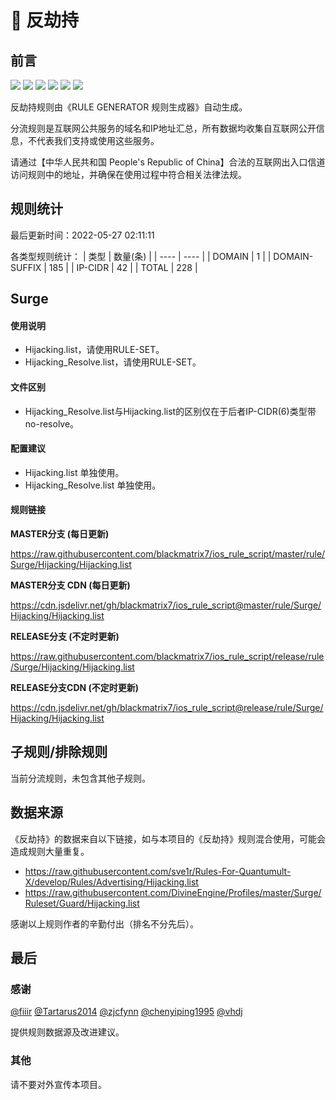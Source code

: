 # 🧸 反劫持

## 前言

![](https://shields.io/badge/-移除重复规则-ff69b4) ![](https://shields.io/badge/-移除无法解析的域名-important) ![](https://shields.io/badge/-DOMAIN与DOMAIN--SUFFIX合并-green) ![](https://shields.io/badge/-DOMAIN--SUFFIX间合并-critical) ![](https://shields.io/badge/-DOMAIN--SUFFIX与DOMAIN--KEYWORD合并-blue) ![](https://shields.io/badge/-IP--CIDR(6)合并-blueviolet) 

反劫持规则由《RULE GENERATOR 规则生成器》自动生成。

分流规则是互联网公共服务的域名和IP地址汇总，所有数据均收集自互联网公开信息，不代表我们支持或使用这些服务。

请通过【中华人民共和国 People's Republic of China】合法的互联网出入口信道访问规则中的地址，并确保在使用过程中符合相关法律法规。

## 规则统计

最后更新时间：2022-05-27 02:11:11

各类型规则统计：
| 类型 | 数量(条)  | 
| ---- | ----  |
| DOMAIN | 1  | 
| DOMAIN-SUFFIX | 185  | 
| IP-CIDR | 42  | 
| TOTAL | 228  | 


## Surge 

#### 使用说明
- Hijacking.list，请使用RULE-SET。
- Hijacking_Resolve.list，请使用RULE-SET。

#### 文件区别
- Hijacking_Resolve.list与Hijacking.list的区别仅在于后者IP-CIDR(6)类型带no-resolve。

#### 配置建议
- Hijacking.list 单独使用。
- Hijacking_Resolve.list 单独使用。

#### 规则链接
**MASTER分支 (每日更新)**

https://raw.githubusercontent.com/blackmatrix7/ios_rule_script/master/rule/Surge/Hijacking/Hijacking.list

**MASTER分支 CDN (每日更新)**

https://cdn.jsdelivr.net/gh/blackmatrix7/ios_rule_script@master/rule/Surge/Hijacking/Hijacking.list

**RELEASE分支 (不定时更新)**

https://raw.githubusercontent.com/blackmatrix7/ios_rule_script/release/rule/Surge/Hijacking/Hijacking.list

**RELEASE分支CDN (不定时更新)**

https://cdn.jsdelivr.net/gh/blackmatrix7/ios_rule_script@release/rule/Surge/Hijacking/Hijacking.list

## 子规则/排除规则


当前分流规则，未包含其他子规则。

## 数据来源

《反劫持》的数据来自以下链接，如与本项目的《反劫持》规则混合使用，可能会造成规则大量重复。

- https://raw.githubusercontent.com/sve1r/Rules-For-Quantumult-X/develop/Rules/Advertising/Hijacking.list
- https://raw.githubusercontent.com/DivineEngine/Profiles/master/Surge/Ruleset/Guard/Hijacking.list


感谢以上规则作者的辛勤付出（排名不分先后）。

## 最后

### 感谢

[@fiiir](https://github.com/fiiir) [@Tartarus2014](https://github.com/Tartarus2014) [@zjcfynn](https://github.com/zjcfynn) [@chenyiping1995](https://github.com/chenyiping1995) [@vhdj](https://github.com/vhdj)

提供规则数据源及改进建议。

### 其他

请不要对外宣传本项目。